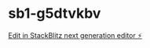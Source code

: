 # sb1-g5dtvkbv

[Edit in StackBlitz next generation editor ⚡️](https://stackblitz.com/~/github.com/farahrabiaa/sb1-g5dtvkbv)